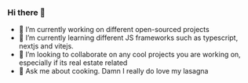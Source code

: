 ### Hi there 👋

- 🔭 I’m currently working on different open-sourced projects
- 🌱 I’m currently learning different JS frameworks such as typescript, nextjs and vitejs.
- 👯 I’m looking to collaborate on any cool projects you are working on, especially if its real estate related
- 💬 Ask me about cooking. Damn I really do love my lasagna

<!--
**Senior-ai/Senior-ai** is a ✨ _special_ ✨ repository because its `README.md` (this file) appears on your GitHub profile.

Here are some ideas to get you started:


-->
